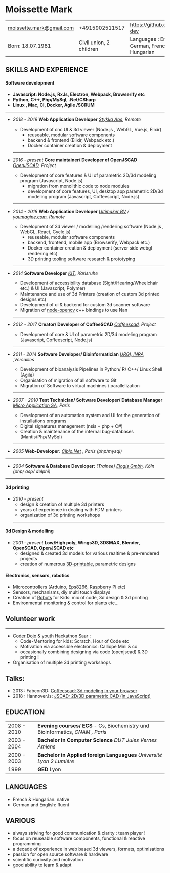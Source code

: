 
# Moissette Mark

|                          |                               |                                          |
| ------------------------ | ----------------------------- | ---------------------------------------- |
| moissette.mark@gmail.com | +4915902511517                | https://github.com/kaosat-dev            |
| Born: 18.07.1981         | Civil union, 2 children       | Languages : English, German, French, Hungarian |

## SKILLS AND EXPERIENCE

#### Software development

  - **Javascript: Node.js, RxJs, Electron, Webpack, Browserify etc**
  - **Python, C++,  Php/MySql,  .Net/CSharp**
  - **Linux , Mac, CI, Docker, Agile /SCRUM**

  -----------------------------------------------------------------------
  
  - *2018 - 2019*  **Web Application Developer** *[Stykka Aps](https://stykka.com/), Remote*
    * Development of cnc UI & 3d viewer (Node.js , WebGL, Vue.js, Elixir)
      * reuseable, modular software components
      * backend & frontend (Elixir, Webpack etc.)
      * Docker container creation & deployment
    -----------------------------------------------------------------------

  - *2016 - present* **Core maintainer/ Developer of OpenJSCAD** *[OpenJSCAD](https://github.com/jscad), Project*
    * Development of core features & UI of parametric 2D/3d modeling program (Javascript, Node.js)
      * migration from monolithic code to node modules
      * development of core features, UI, desktop app parametric 2D/3d modeling program (Javascript, Coffeescript, Node.js)
    -----------------------------------------------------------------------

  - *2014 - 2018*  **Web Application Developer** *[Ultimaker BV](https://ultimaker.com/) / [youmagine.com](youmagine.com), Remote*
    * Development of 3d viewer / modelling /rendering software (Node.js , WebGL, React, Cycle.js) 
      * reuseable, modular software components
      * backend, frontend, mobile app (Browserify, Webpack etc.)
      * Docker container creation & deployment (server side webgl rendering etc)
      * 3D printing tooling software research & prototyping
    -----------------------------------------------------------------------

  - *2014* **Software Developer** *[KIT](https://www.kit.edu/), Karlsruhe*
    * Development of accessibility database (Sight/Hearing/Wheelchair etc.)  & UI (Javascript, Polymer)
    * Maintenance and use of 3d Printers (creation of custom 3d printed designs etc)
    * Development of ui & backend for custom 3d scanner software
    * Migration of [node-opencv](https://github.com/peterbraden/node-opencv) c++ bindings to use Nan
    -----------------------------------------------------------------------
  
  - *2012 - 2017* **Creator/ Developer of CoffeeSCAD** *[Coffeescad](https://github.com/kaosat-dev/CoffeeSCad), Project*
    * Development of core & UI of parametric 2D/3d modeling program (Javascript, Coffeescript, Node.js)
    -----------------------------------------------------------------------

  - *2011 - 2014* **Software Developer/ Bioinformatician** *[URGI, INRA](https://urgi.versailles.inra.fr/) ,Versailles* 
    * Development of bioanalysis Pipelines in Python/ R/ C++/ Linux Shell (Agile) 
    * Organisation of migration of all software to Git     
    * Migration of Software to virtual machines / parallelization
    -----------------------------------------------------------------------

  - *2007 - 2010* **Test Technician/ Software Developer/ Database Manager** *[Micro Application SA](https://microapp.com/), Paris*
    * Development of an automation system and UI for the generation of installations programs
    * Digital signatures management (nsis + php + C#)
    * Creation & maintenance of the internal bug-databases (Mantis/Php/MySql)
    -----------------------------------------------------------------------

  - *2005* **Web-Developer:** *[Ciblo.Net](http://www.ciblo.net/) , Paris (php/mysql)*
   -----------------------------------------------------------------------

  - *2004*  **Software & Database Developer:**  *(Trainee)* *[Elogis Gmbh](http://www.elogis.de/), Köln (php/ asp/ delphi)*
   -----------------------------------------------------------------------

#### 3d printing

- *2010 - present*
   * design & creation of multiple 3d printers
   * years of experience in dealing with FDM printers
   * organization of 3d printing workshops
  -----------------------------------------------------------------------

#### 3d Design & modelling

  - *2001 - present* **Low/High poly, Wings3D, 3DSMAX, Blender, OpenSCAD, OpenJSCAD etc**
    * designed & created 3d models for various realtime & pre-rendered projects
    * creation of numerous [3D-printable](https://www.thingiverse.com/ckaos/about), parametric designs

#### Electronics, sensors, robotics

 - Microcontrollers (Arduino, Eps8266, Raspberry Pi etc)
 - Sensors, mechanisms, diy multi touch displays
 - Creation of [Robots](https://github.com/PiRo-bots/kiwikee) for Kids: mix of code, 3d design & 3d printing
 - Environmental monitoring & control for plants etc...

## Volunteer work
-----------------------------------------------------------------------

  - [Coder Dojo](http://coderdojo-saar.de/) & youth Hackathon Saar : 
     * Code-Mentoring for kids: Scratch, Hour of Code etc
     * Motivation via accessible electronics: Calliope Mini & co
     * occasionally combining designing via code (openjscad) & 3D printing !
  - Organisation of multiple 3d printing workshops

## Talks:

- 2013 : Fabcon3D: [Coffeescad: 3d modeling in your browser](https://www.golem.de/news/coffeescad-3d-druckmodellierung-im-browser-1305-99271.html)
- 2018 : HannoverJs: [JSCAD: 2D/3D parametric CAD (in JavaScript)](https://www.youtube.com/watch?v=PLA8VPRRi6A)

## EDUCATION

|             |                                          |
| ----------- | ---------------------------------------- |
| 2008 - 2010 | **Evening courses/ ECS** - Cs, Biochemistry und Bioinformatics, *CNAM , Paris* |
| 2003 - 2004 | **Bachelor in Computer Science** *DUT Jules Vernes Amiens* |
| 2000 - 2003 | **Bachelor in Applied foreign Languagues** *Université Lyon 2 Lumière* |
| 1999        | **GED** Lyon                          |

## LANGUAGES

- French & Hungarian: native
- German and English: fluent

## VARIOUS

- always striving for good communication & clarity : team player !
- focus on reuseable software components, functional & reactive programming
- a decade of experience in web based 3d viewers, formats, optimisations
- passion for open source software & hardware
- scientific curiosity and motivation
- good ability to learn & adapt
